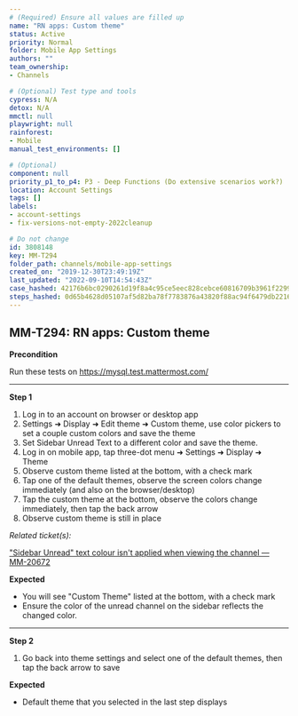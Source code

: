 ```yaml
---
# (Required) Ensure all values are filled up
name: "RN apps: Custom theme"
status: Active
priority: Normal
folder: Mobile App Settings
authors: ""
team_ownership: 
- Channels

# (Optional) Test type and tools
cypress: N/A
detox: N/A
mmctl: null
playwright: null
rainforest: 
- Mobile
manual_test_environments: []

# (Optional)
component: null
priority_p1_to_p4: P3 - Deep Functions (Do extensive scenarios work?)
location: Account Settings
tags: []
labels: 
- account-settings
- fix-versions-not-empty-2022cleanup

# Do not change
id: 3808148
key: MM-T294
folder_path: channels/mobile-app-settings
created_on: "2019-12-30T23:49:19Z"
last_updated: "2022-09-10T14:54:43Z"
case_hashed: 42176b6bc0290261d19f8a4c95ce5eec828cebce60816709b3961f22999b514f2937c4c3bf74a4d53e59bddd112e1b12
steps_hashed: 0d65b4628d05107af5d82ba78f7783876a43820f88ac94f6479db2216be02f3d042bca756c306bf39ed6ddce0e80aa42
---
```


## MM-T294: RN apps: Custom theme

**Precondition**

Run these tests on <https://mysql.test.mattermost.com/>

---

**Step 1**

1. Log in to an account on browser or desktop app
2. Settings ➜ Display ➜ Edit theme ➜ Custom theme, use color pickers to set a couple custom colors and save the theme
3. Set Sidebar Unread Text to a different color and save the theme.
4. Log in on mobile app, tap three-dot menu ➜ Settings ➜ Display ➜ Theme
5. Observe custom theme listed at the bottom, with a check mark
6. Tap one of the default themes, observe the screen colors change immediately (and also on the browser/desktop)
7. Tap the custom theme at the bottom, observe the colors change immediately, then tap the back arrow
8. Observe custom theme is still in place

_Related ticket(s):_

["Sidebar Unread" text colour isn't applied when viewing the channel — MM-20672](https://mattermost.atlassian.net/browse/MM-20672)

**Expected**

- You will see "Custom Theme" listed at the bottom, with a check mark
- Ensure the color of the unread channel on the sidebar reflects the changed color.

---

**Step 2**

1. Go back into theme settings and select one of the default themes, then tap the back arrow to save

**Expected**

- Default theme that you selected in the last step displays
